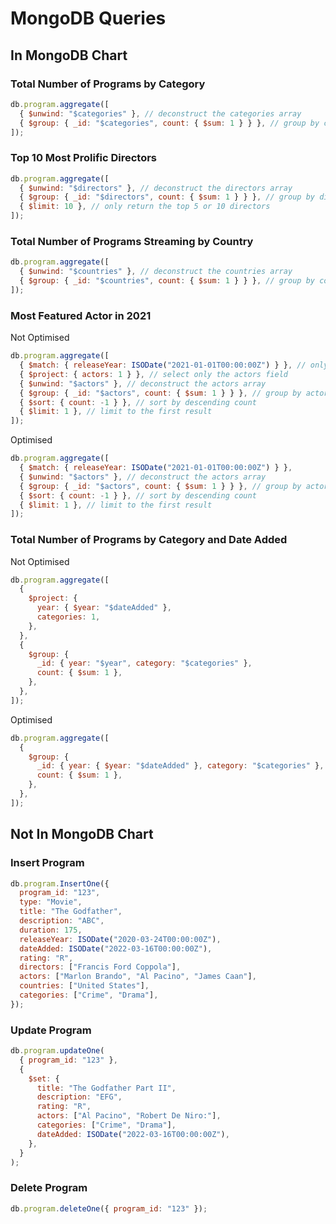 # MongoDB Queries

## In MongoDB Chart

### Total Number of Programs by Category

```js
db.program.aggregate([
  { $unwind: "$categories" }, // deconstruct the categories array
  { $group: { _id: "$categories", count: { $sum: 1 } } }, // group by category and count
]);
```

### Top 10 Most Prolific Directors

```js
db.program.aggregate([
  { $unwind: "$directors" }, // deconstruct the directors array
  { $group: { _id: "$directors", count: { $sum: 1 } } }, // group by director and count
  { $limit: 10 }, // only return the top 5 or 10 directors
]);
```

### Total Number of Programs Streaming by Country

```js
db.program.aggregate([
  { $unwind: "$countries" }, // deconstruct the countries array
  { $group: { _id: "$countries", count: { $sum: 1 } } }, // group by country and count
]);
```

### Most Featured Actor in 2021

Not Optimised

```js
db.program.aggregate([
  { $match: { releaseYear: ISODate("2021-01-01T00:00:00Z") } }, // only select from 2021
  { $project: { actors: 1 } }, // select only the actors field
  { $unwind: "$actors" }, // deconstruct the actors array
  { $group: { _id: "$actors", count: { $sum: 1 } } }, // group by actor and count
  { $sort: { count: -1 } }, // sort by descending count
  { $limit: 1 }, // limit to the first result
]);
```

Optimised

```js
db.program.aggregate([
  { $match: { releaseYear: ISODate("2021-01-01T00:00:00Z") } },
  { $unwind: "$actors" }, // deconstruct the actors array
  { $group: { _id: "$actors", count: { $sum: 1 } } }, // group by actor and count
  { $sort: { count: -1 } }, // sort by descending count
  { $limit: 1 }, // limit to the first result
]);
```

### Total Number of Programs by Category and Date Added

Not Optimised

```js
db.program.aggregate([
  {
    $project: {
      year: { $year: "$dateAdded" },
      categories: 1,
    },
  },
  {
    $group: {
      _id: { year: "$year", category: "$categories" },
      count: { $sum: 1 },
    },
  },
]);
```

Optimised

```js
db.program.aggregate([
  {
    $group: {
      _id: { year: { $year: "$dateAdded" }, category: "$categories" },
      count: { $sum: 1 },
    },
  },
]);
```

## Not In MongoDB Chart

### Insert Program

```js
db.program.InsertOne({
  program_id: "123",
  type: "Movie",
  title: "The Godfather",
  description: "ABC",
  duration: 175,
  releaseYear: ISODate("2020-03-24T00:00:00Z"),
  dateAdded: ISODate("2022-03-16T00:00:00Z"),
  rating: "R",
  directors: ["Francis Ford Coppola"],
  actors: ["Marlon Brando", "Al Pacino", "James Caan"],
  countries: ["United States"],
  categories: ["Crime", "Drama"],
});
```

### Update Program

```js
db.program.updateOne(
  { program_id: "123" },
  {
    $set: {
      title: "The Godfather Part II",
      description: "EFG",
      rating: "R",
      actors: ["Al Pacino", "Robert De Niro:"],
      categories: ["Crime", "Drama"],
      dateAdded: ISODate("2022-03-16T00:00:00Z"),
    },
  }
);
```

### Delete Program

```js
db.program.deleteOne({ program_id: "123" });
```
